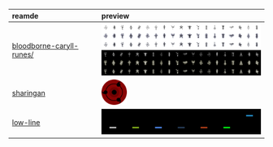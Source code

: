 reamde | preview
:- | :-
[bloodborne-caryll-runes/](bloodborne-caryll-runes/) | <img src="bloodborne-caryll-runes/lightTheme.png" height="50px"><br><img src="bloodborne-caryll-runes/darkTheme.png" height="50px">
[sharingan](sharingan/) | <img src="sharingan/sharingan.png" height="50px">
[low-line](low-line/) | <img src="low-line/low-line.png" height="50px">